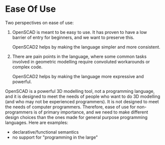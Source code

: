 # Ease Of Use

Two perspectives on ease of use:
 1. OpenSCAD is meant to be easy to use.
    It has proven to have a low barrier of entry for beginners,
    and we want to preserve this.

    OpenSCAD2 helps by making the language simpler and more consistent.

 2. There are pain points in the language, where some common tasks involved
    in geometric modelling require convoluted workarounds or complex code.

    OpenSCAD2 helps by making the language more expressive and powerful.

OpenSCAD is a powerful 3D modelling tool, not a programming language,
and it is designed to meet the needs of people who want to do 3D modelling
(and who may not be experienced programmers). It is not designed to meet the
needs of computer programmers. Therefore, ease of use for non-programmers
is of primary importance, and we need to make different design choices than
the ones made for general purpose programming languages.
Here are examples:
* declarative/functional semantics
* no support for "programming in the large"


